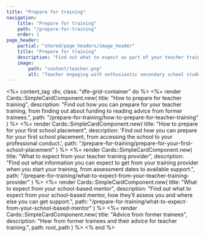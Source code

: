 ```yaml
---
title: "Prepare for training"
navigation:
    title: "Prepare for training"
    path: "/prepare-for-training"
    order: 1
page_header:
    partial: "shared/page_headers/image_header"
    title: "Prepare for training"
    description: "Find out what to expect as part of your teacher training, including preparing for placement, what to expect from your mentor and advice from former trainees."
    image:
        path: "content/teacher.png"
        alt: "Teacher engaging with enthusiastic secondary school students raising their hands in a classroom decorated with reading materials."
---
```


<%= content_tag :div, class: "dfe-grid-container" do %>
    <%= render Cards::SimpleCardComponent.new(
        title: "How to prepare for teacher training", 
        description: "Find out how you can prepare for your teacher training, from finding out about funding to reading advice from former trainees.",
        path: "/prepare-for-training/how-to-prepare-for-teacher-training"
    ) %>
    <%= render Cards::SimpleCardComponent.new(
        title: "How to prepare for your first school placement", 
        description: 'Find out how you can prepare for your first school placement, from accessing the school to your professional conduct.',
        path: "/prepare-for-training/prepare-for-your-first-school-placement"
    ) %>
    <%= render Cards::SimpleCardComponent.new(
        title: "What to expect from your teacher training provider", 
        description: "Find out what information you can expect to get from your training provider when you start your training, from assessment dates to available support.",
        path: "/prepare-for-training/what-to-expect-from-your-teacher-training-provider"
    ) %>
    <%= render Cards::SimpleCardComponent.new(
        title: "What to expect from your school-based mentor", 
        description: "Find out what to expect from your school-based mentor, how they’ll assess you and where else you can get support.",
        path: "/prepare-for-training/what-to-expect-from-your-school-based-mentor"
    ) %>
    <%= render Cards::SimpleCardComponent.new(
        title: "Advice from former trainees", 
        description: "Hear from former trainees and their advice for teacher training.",
        path: root_path
    ) %>
<% end %>
